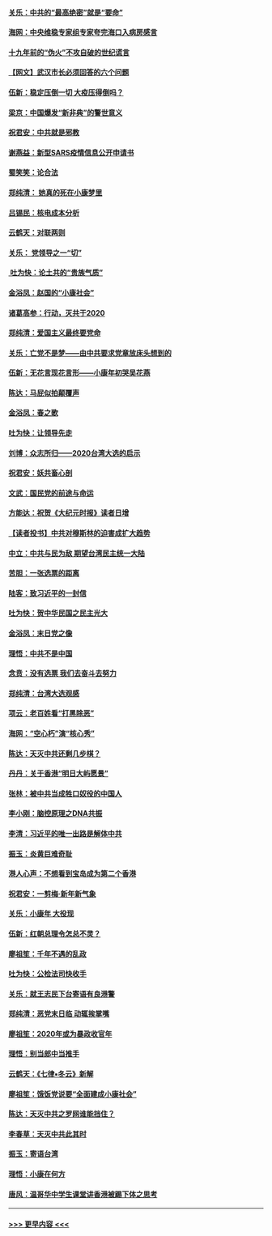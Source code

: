 #### [关乐：中共的“最高绝密”就是“要命”](../pages/nsc993/n11816946.md?t=01241744) 
#### [海网：中央维稳专家组专家夸完海口入病房感言](../pages/nsc993/n11815138.md?t=01241744) 
#### [十九年前的“伪火”不攻自破的世纪谎言](../pages/nsc993/n11813238.md?t=01241744) 
#### [【网文】武汉市长必须回答的六个问题](../pages/nsc993/n11813848.md?t=01241744) 
#### [伍新：稳定压倒一切 大疫压得倒吗？](../pages/nsc993/n11812634.md?t=01241744) 
#### [梁京：中国爆发“新非典”的警世意义](../pages/nsc993/n11812554.md?t=01241744) 
#### [祝君安：中共就是邪教](../pages/nsc993/n11812431.md?t=01241744) 
#### [谢燕益：新型SARS疫情信息公开申请书](../pages/nsc993/n11808840.md?t=01241744) 
#### [蜀笑笑：论合法](../pages/nsc993/n11808064.md?t=01241744) 
#### [郑纯清： 她真的死在小康梦里](../pages/nsc993/n11806623.md?t=01241744) 
#### [吕锡民：核电成本分析](../pages/nsc993/n11806284.md?t=01241744) 
#### [云鹤天：对联两则](../pages/nsc993/n11805957.md?t=01241744) 
#### [关乐： 党领导之一“切”](../pages/nsc993/n11804505.md?t=01241744) 
#### [ 吐为快：论土共的“贵族气质”](../pages/nsc993/n11804490.md?t=01241744) 
#### [金浴凤：赵国的“小康社会”](../pages/nsc993/n11804452.md?t=01241744) 
#### [诸葛高参：行动，灭共于2020](../pages/nsc993/n11804120.md?t=01241744) 
#### [郑纯清：爱国主义最终要党命](../pages/nsc993/n11802197.md?t=01241744) 
#### [关乐：亡党不是梦——由中共要求党章放床头想到的](../pages/nsc993/n11802156.md?t=01241744) 
#### [伍新：无花言现花言形——小康年初哭吴花燕](../pages/nsc993/n11800044.md?t=01241744) 
#### [陈达：马屁似拍颠覆声](../pages/nsc993/n11800010.md?t=01241744) 
#### [金浴凤：春之歌](../pages/nsc993/n11797687.md?t=01241744) 
#### [吐为快：让领导先走](../pages/nsc993/n11797512.md?t=01241744) 
#### [刘博：众志所归——2020台湾大选的启示](../pages/nsc993/n11796878.md?t=01241744) 
#### [祝君安：妖共畜心剖](../pages/nsc993/n11794273.md?t=01241744) 
#### [文武：国民党的前途与命运](../pages/nsc993/n11794198.md?t=01241744) 
#### [方能达：祝贺《大纪元时报》读者日增](../pages/nsc993/n11793807.md?t=01241744) 
#### [【读者投书】中共对穆斯林的迫害成扩大趋势](../pages/nsc993/n11791371.md?t=01241744) 
#### [中立：中共与民为敌 期望台湾民主统一大陆](../pages/nsc993/n11790392.md?t=01241744) 
#### [苦胆：一张选票的距离](../pages/nsc993/n11788914.md?t=01241744) 
#### [陆客：致习近平的一封信](../pages/nsc993/n11788867.md?t=01241744) 
#### [吐为快：贺中华民国之民主光大](../pages/nsc993/n11788618.md?t=01241744) 
#### [金浴凤：末日党之像](../pages/nsc993/n11787475.md?t=01241744) 
#### [理悟：中共不是中国](../pages/nsc993/n11787463.md?t=01241744) 
#### [念贲：没有选票  我们去奋斗去努力](../pages/nsc993/n11787398.md?t=01241744) 
#### [郑纯清：台湾大选观感](../pages/nsc993/n11786210.md?t=01241744) 
#### [项云：老百姓看“打黑除恶”](../pages/nsc993/n11785398.md?t=01241744) 
#### [海网：“空心朽”演“核心秀”](../pages/nsc993/n11783874.md?t=01241744) 
#### [陈达：天灭中共还剩几步棋？](../pages/nsc993/n11783719.md?t=01241744) 
#### [丹丹：关于香港“明日大屿愿景”](../pages/nsc993/n11783273.md?t=01241744) 
#### [张林：被中共当成牲口奴役的中国人](../pages/nsc993/n11782397.md?t=01241744) 
#### [李小刚：脑控原理之DNA共振](../pages/nsc993/n11780962.md?t=01241744) 
#### [李清：习近平的唯一出路是解体中共](../pages/nsc993/n11780866.md?t=01241744) 
#### [振玉：炎黄巨难奇耻](../pages/nsc993/n11779632.md?t=01241744) 
#### [港人心声：不想看到宝岛成为第二个香港](../pages/nsc993/n11778817.md?t=01241744) 
#### [祝君安：一剪梅‧新年新气象](../pages/nsc993/n11776340.md?t=01241744) 
#### [关乐：小康年 大役现](../pages/nsc993/n11774213.md?t=01241744) 
#### [伍新：红朝总理令怎总不灵？](../pages/nsc993/n11770813.md?t=01241744) 
#### [廖祖笙：千年不遇的乱政](../pages/nsc993/n11770373.md?t=01241744) 
#### [吐为快：公检法司快收手](../pages/nsc993/n11770359.md?t=01241744) 
#### [关乐：就王志民下台寄语有良港警](../pages/nsc993/n11769903.md?t=01241744) 
#### [郑纯清：恶党末日临 动辄挨掌嘴](../pages/nsc993/n11769356.md?t=01241744) 
#### [廖祖笙：2020年或为暴政收官年](../pages/nsc993/n11768216.md?t=01241744) 
#### [理悟：别当郎中当推手](../pages/nsc993/n11768243.md?t=01241744) 
#### [云鹤天：《七律▪冬云》新解](../pages/nsc993/n11768204.md?t=01241744) 
#### [廖祖笙：饿饭党说要“全面建成小康社会”](../pages/nsc993/n11767482.md?t=01241744) 
#### [陈达：天灭中共之罗网谁能挡住？](../pages/nsc993/n11767465.md?t=01241744) 
#### [李春草：天灭中共此其时](../pages/nsc993/n11767452.md?t=01241744) 
#### [振玉：寄语台湾](../pages/nsc993/n11767432.md?t=01241744) 
#### [理悟：小康在何方](../pages/nsc993/n11767394.md?t=01241744) 
#### [唐风：温哥华中学生课堂讲香港被踢下体之思考](../pages/nsc993/n11766848.md?t=01241744) 

----
#### [ >>> 更早内容 <<< ](../indexes/nsc993-earlier.md)
